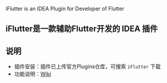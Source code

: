 <!-- Plugin description -->
iFlutter is an IDEA Plugin for Developer of Flutter
<!-- Plugin description end -->

## iFlutter是一款辅助Flutter开发的 IDEA 插件

## 说明
- 插件安装：插件已上传官方Plugins仓库，可搜索 `iFlutter` 下载
- 功能说明：[Wiki](https://github.com/YangLang116/iFlutter/wiki)
